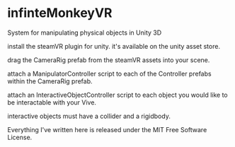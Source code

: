 # infinteMonkeyVR
System for manipulating physical objects in Unity 3D

install the steamVR plugin for unity.  it's available on the unity asset store.

drag the CameraRig prefab from the steamVR assets into your scene.

attach a ManipulatorController script to each of the Controller prefabs within the CameraRig prefab.

attach an InteractiveObjectController script to each object you would like to be interactable with your Vive.

interactive objects must have a collider and a rigidbody.

Everything I've written here is released under the MIT Free Software License.
